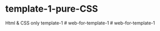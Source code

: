 # template-1-pure-CSS
Html &amp; CSS only template-1
#   w e b - f o r - t e m p l a t e - 1  
 #   w e b - f o r - t e m p l a t e - 1  
 